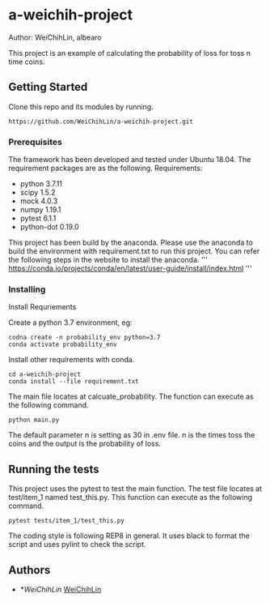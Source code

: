 # a-weichih-project

Author: WeiChihLin, albearo

This project is an example of calculating the probability of loss for toss n time coins.

## Getting Started
Clone this repo and its modules by running.
```
https://github.com/WeiChihLin/a-weichih-project.git
```

### Prerequisites
The framework has been developed and tested under Ubuntu 18.04. The requirement packages are as the following.
Requirements:
* python 3.7.11
* scipy  1.5.2
* mock   4.0.3
* numpy  1.19.1
* pytest 6.1.1
* python-dot 0.19.0

This project has been build by the anaconda. Please use the anaconda to build the environment with requirement.txt to run this project.
You can refer the following steps in the website to install the anaconda.
'''
https://conda.io/projects/conda/en/latest/user-guide/install/index.html
'''


### Installing

Install Requriements

Create a python 3.7 environment, eg:
```
codna create -n probability_env python=3.7
conda activate probability_env
```

Install other requirements with conda.
```
cd a-weichih-project
conda install --file requirement.txt
```
The main file locates at calcuate_probability. The function can execute as the following command.
```
python main.py
```
The default parameter n is setting as 30 in .env file.
n is the times toss the coins and the output is the probability of loss.

## Running the tests

This project uses the pytest to test the main function.
The test file locates at test/item_1 named test_this.py. This function can execute as the following command.
```
pytest tests/item_1/test_this.py
```
The coding style is following  REP8 in general. It uses black to format the script and uses pylint to check the script.


## Authors

* **WeiChihLin*  [WeiChihLin](https://github.com/WeiChihLin)

